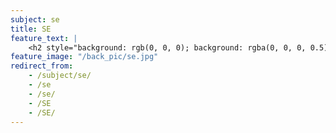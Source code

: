 ```yaml
---
subject: se
title: SE
feature_text: |
    <h2 style="background: rgb(0, 0, 0); background: rgba(0, 0, 0, 0.5); color: #f1f1f1; padding: 10px;">SE</h2>
feature_image: "/back_pic/se.jpg"
redirect_from:
    - /subject/se/
    - /se
    - /se/
    - /SE
    - /SE/
---
```

